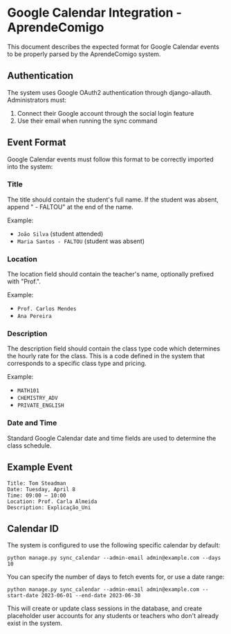 # Google Calendar Integration - AprendeComigo

This document describes the expected format for Google Calendar events to be properly parsed by the AprendeComigo system.

## Authentication

The system uses Google OAuth2 authentication through django-allauth. Administrators must:
1. Connect their Google account through the social login feature
2. Use their email when running the sync command

## Event Format

Google Calendar events must follow this format to be correctly imported into the system:

### Title
The title should contain the student's full name. If the student was absent, append " - FALTOU" at the end of the name.

Example:
- `João Silva` (student attended)
- `Maria Santos - FALTOU` (student was absent)

### Location
The location field should contain the teacher's name, optionally prefixed with "Prof.".

Example:
- `Prof. Carlos Mendes`
- `Ana Pereira`

### Description
The description field should contain the class type code which determines the hourly rate for the class. This is a code defined in the system that corresponds to a specific class type and pricing.

Example:
- `MATH101`
- `CHEMISTRY_ADV`
- `PRIVATE_ENGLISH`

### Date and Time
Standard Google Calendar date and time fields are used to determine the class schedule.

## Example Event
```
Title: Tom Steadman
Date: Tuesday, April 8
Time: 09:00 — 10:00
Location: Prof. Carla Almeida
Description: Explicação_Uni
```

## Calendar ID
The system is configured to use the following specific calendar by default:
```
python manage.py sync_calendar --admin-email admin@example.com --days 10
```

You can specify the number of days to fetch events for, or use a date range:

```
python manage.py sync_calendar --admin-email admin@example.com --start-date 2023-06-01 --end-date 2023-06-30
```

This will create or update class sessions in the database, and create placeholder user accounts for any students or teachers who don't already exist in the system. 